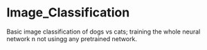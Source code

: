 # Image_Classification

Basic image classification of dogs vs cats; training the whole neural network n not usingg any pretrained network.
